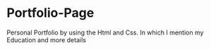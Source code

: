 # Portfolio-Page
Personal Portfolio by using the Html and Css. In which I mention my Education and more details
